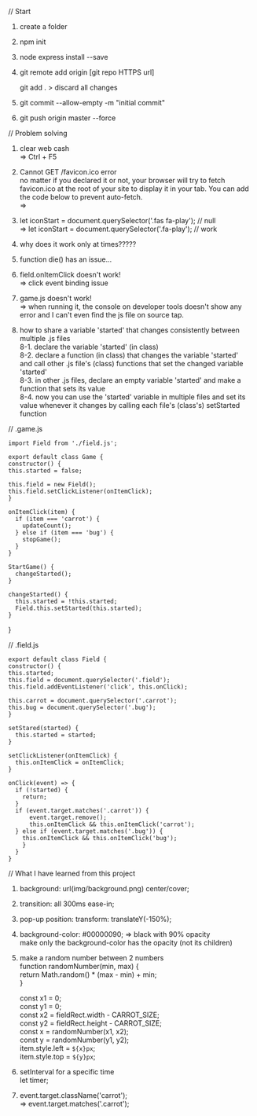 // Start

1. create a folder

2. npm init

3. node express install --save

4. git remote add origin [git repo HTTPS url]

   git add . > discard all changes

5. git commit --allow-empty -m "initial commit"

6. git push origin master --force

// Problem solving

1. clear web cash  
   => Ctrl + F5

2. Cannot GET /favicon.ico error  
   no matter if you declared it or not, your browser will try to fetch favicon.ico at the root of your site to display it in your tab. You can add the code below to prevent auto-fetch.  
   => <link rel="shortcut icon" href="#">

3. let iconStart = document.querySelector('.fas fa-play'); // null  
   => let iconStart = document.querySelector('.fa-play'); // work

4. why does it work only at times?????

5. function die() has an issue...

6. field.onItemClick doesn't work!  
   => click event binding issue

7. game.js doesn't work!  
   => when running it, the console on developer tools doesn't show any error and I can't even find the js file on source tap.

8. how to share a variable 'started' that changes consistently between multiple .js files  
   8-1. declare the variable 'started' (in class)  
   8-2. declare a function (in class) that changes the variable 'started'  
    and call other .js file's (class) functions that set the changed variable 'started'  
   8-3. in other .js files, declare an empty variable 'started' and make a function that sets its value  
   8-4. now you can use the 'started' variable in multiple files and set its value whenever it changes by calling each file's (class's) setStarted function

// .game.js

    import Field from './field.js';

    export default class Game {
    constructor() {
    this.started = false;

    this.field = new Field();
    this.field.setClickListener(onItemClick);
    }

    onItemClick(item) {
      if (item === 'carrot') {
        updateCount();
      } else if (item === 'bug') {
        stopGame();
      }
    }

    StartGame() {
      changeStarted();
    }

    changeStarted() {
      this.started = !this.started;
      Field.this.setStarted(this.started);
    }

}

// .field.js

    export default class Field {
    constructor() {
    this.started;
    this.field = document.querySelector('.field');
    this.field.addEventListener('click', this.onClick);

    this.carrot = document.querySelector('.carrot');
    this.bug = document.querySelector('.bug');
    }

    setStared(started) {
      this.started = started;
    }

    setClickListener(onItemClick) {
      this.onItemClick = onItemClick;
    }

    onClick(event) => {
      if (!started) {
        return;
      }
      if (event.target.matches('.carrot')) {
          event.target.remove();
          this.onItemClick && this.onItemClick('carrot');
      } else if (event.target.matches('.bug')) {
        this.onItemClick && this.onItemClick('bug');
        }
      }
    }

// What I have learned from this project

1. background: url(img/background.png) center/cover;

2. transition: all 300ms ease-in;

3. pop-up position: transform: translateY(-150%);

4. background-color: #00000090; => black with 90% opacity  
   make only the background-color has the opacity (not its children)

5. make a random number between 2 numbers  
   function randomNumber(min, max) {  
    return Math.random() \* (max - min) + min;  
   }

   const x1 = 0;  
    const y1 = 0;  
    const x2 = fieldRect.width - CARROT_SIZE;  
    const y2 = fieldRect.height - CARROT_SIZE;  
    const x = randomNumber(x1, x2);  
    const y = randomNumber(y1, y2);  
    item.style.left = `${x}px`;  
    item.style.top = `${y}px`;

6. setInterval for a specific time  
   let timer;

7. event.target.className('carrot');  
   => event.target.matches('.carrot');

